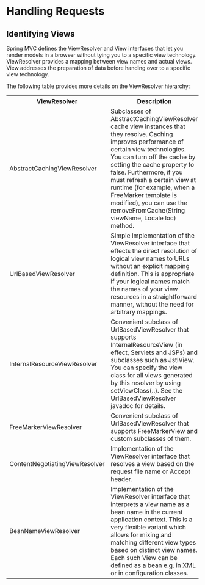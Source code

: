 # Handling Requests

## Identifying Views

Spring MVC defines the ViewResolver and View interfaces that let you render models in a browser without tying you to a specific view technology. ViewResolver provides a mapping between view names and actual views. View addresses the preparation of data before handing over to a specific view technology.

The following table provides more details on the ViewResolver hierarchy:

<table>
  <tr><th>ViewResolver</th><th>Description</th></tr>
  <tr>
    <td>AbstractCachingViewResolver</td>
    <td>Subclasses of AbstractCachingViewResolver cache view instances that they resolve. Caching improves performance of certain view technologies. You can turn off the cache by setting the cache property to false. Furthermore, if you must refresh a certain view at runtime (for example, when a FreeMarker template is modified), you can use the removeFromCache(String viewName, Locale loc) method.</td>
  </tr>
  <tr>
    <td>UrlBasedViewResolver</td>
    <td>Simple implementation of the ViewResolver interface that effects the direct resolution of logical view names to URLs without an explicit mapping definition. This is appropriate if your logical names match the names of your view resources in a straightforward manner, without the need for arbitrary mappings.</td>
  </tr>
  <tr>
    <td>InternalResourceViewResolver</td>
    <td>Convenient subclass of UrlBasedViewResolver that supports InternalResourceView (in effect, Servlets and JSPs) and subclasses such as JstlView. You can specify the view class for all views generated by this resolver by using setViewClass(..). See the UrlBasedViewResolver javadoc for details.</td>
  </tr>
  <tr>
    <td>FreeMarkerViewResolver</td>
    <td>Convenient subclass of UrlBasedViewResolver that supports FreeMarkerView and custom subclasses of them.</td>
  </tr>
  <tr>
    <td>ContentNegotiatingViewResolver</td>
    <td>Implementation of the ViewResolver interface that resolves a view based on the request file name or Accept header.</td>
  </tr>
  <tr>
    <td>BeanNameViewResolver</td>
    <td>Implementation of the ViewResolver interface that interprets a view name as a bean name in the current application context. This is a very flexible variant which allows for mixing and matching different view types based on distinct view names. Each such View can be defined as a bean e.g. in XML or in configuration classes.</td>
  </tr>
</table>

